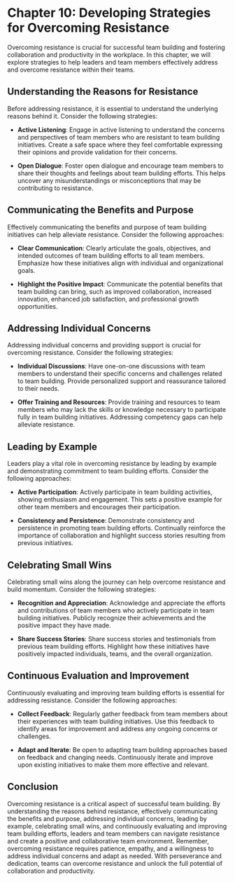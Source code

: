 Chapter 10: Developing Strategies for Overcoming Resistance
===========================================================

Overcoming resistance is crucial for successful team building and fostering collaboration and productivity in the workplace. In this chapter, we will explore strategies to help leaders and team members effectively address and overcome resistance within their teams.

**Understanding the Reasons for Resistance**
--------------------------------------------

Before addressing resistance, it is essential to understand the underlying reasons behind it. Consider the following strategies:

* **Active Listening**: Engage in active listening to understand the concerns and perspectives of team members who are resistant to team building initiatives. Create a safe space where they feel comfortable expressing their opinions and provide validation for their concerns.

* **Open Dialogue**: Foster open dialogue and encourage team members to share their thoughts and feelings about team building efforts. This helps uncover any misunderstandings or misconceptions that may be contributing to resistance.

**Communicating the Benefits and Purpose**
------------------------------------------

Effectively communicating the benefits and purpose of team building initiatives can help alleviate resistance. Consider the following approaches:

* **Clear Communication**: Clearly articulate the goals, objectives, and intended outcomes of team building efforts to all team members. Emphasize how these initiatives align with individual and organizational goals.

* **Highlight the Positive Impact**: Communicate the potential benefits that team building can bring, such as improved collaboration, increased innovation, enhanced job satisfaction, and professional growth opportunities.

**Addressing Individual Concerns**
----------------------------------

Addressing individual concerns and providing support is crucial for overcoming resistance. Consider the following strategies:

* **Individual Discussions**: Have one-on-one discussions with team members to understand their specific concerns and challenges related to team building. Provide personalized support and reassurance tailored to their needs.

* **Offer Training and Resources**: Provide training and resources to team members who may lack the skills or knowledge necessary to participate fully in team building initiatives. Addressing competency gaps can help alleviate resistance.

**Leading by Example**
----------------------

Leaders play a vital role in overcoming resistance by leading by example and demonstrating commitment to team building efforts. Consider the following approaches:

* **Active Participation**: Actively participate in team building activities, showing enthusiasm and engagement. This sets a positive example for other team members and encourages their participation.

* **Consistency and Persistence**: Demonstrate consistency and persistence in promoting team building efforts. Continually reinforce the importance of collaboration and highlight success stories resulting from previous initiatives.

**Celebrating Small Wins**
--------------------------

Celebrating small wins along the journey can help overcome resistance and build momentum. Consider the following strategies:

* **Recognition and Appreciation**: Acknowledge and appreciate the efforts and contributions of team members who actively participate in team building initiatives. Publicly recognize their achievements and the positive impact they have made.

* **Share Success Stories**: Share success stories and testimonials from previous team building efforts. Highlight how these initiatives have positively impacted individuals, teams, and the overall organization.

**Continuous Evaluation and Improvement**
-----------------------------------------

Continuously evaluating and improving team building efforts is essential for addressing resistance. Consider the following approaches:

* **Collect Feedback**: Regularly gather feedback from team members about their experiences with team building initiatives. Use this feedback to identify areas for improvement and address any ongoing concerns or challenges.

* **Adapt and Iterate**: Be open to adapting team building approaches based on feedback and changing needs. Continuously iterate and improve upon existing initiatives to make them more effective and relevant.

**Conclusion**
--------------

Overcoming resistance is a critical aspect of successful team building. By understanding the reasons behind resistance, effectively communicating the benefits and purpose, addressing individual concerns, leading by example, celebrating small wins, and continuously evaluating and improving team building efforts, leaders and team members can navigate resistance and create a positive and collaborative team environment. Remember, overcoming resistance requires patience, empathy, and a willingness to address individual concerns and adapt as needed. With perseverance and dedication, teams can overcome resistance and unlock the full potential of collaboration and productivity.
